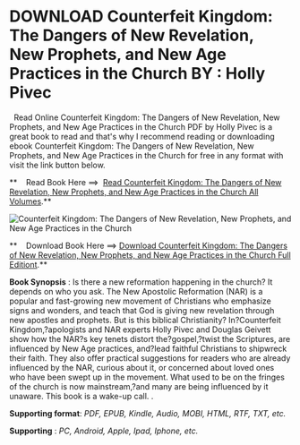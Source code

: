  **DOWNLOAD Counterfeit Kingdom: The Dangers of New Revelation, New Prophets, and New Age Practices in the Church BY : Holly Pivec**
===================================================================================================================================

  Read Online Counterfeit Kingdom: The Dangers of New Revelation, New Prophets, and New Age Practices in the Church PDF by Holly Pivec is a great book to read and that's why I recommend reading or downloading ebook Counterfeit Kingdom: The Dangers of New Revelation, New Prophets, and New Age Practices in the Church for free in any format with visit the link button below.

**    Read Book Here ==>  [Read Counterfeit Kingdom: The Dangers of New Revelation, New Prophets, and New Age Practices in the Church All Volumes](https://goodreadbook.site/?book=1087757495).**

![Counterfeit Kingdom: The Dangers of New Revelation, New Prophets, and New Age Practices in the Church](https://i.gr-assets.com/images/S/compressed.photo.goodreads.com/books/1663380934l/60595187.jpg)

**    Download Book Here ==> [Download Counterfeit Kingdom: The Dangers of New Revelation, New Prophets, and New Age Practices in the Church Full Editiont](https://goodreadbook.site/?book=1087757495).**

**Book Synopsis** : Is there a new reformation happening in the church? It depends on who you ask. The New Apostolic Reformation (NAR) is a popular and fast-growing new movement of Christians who emphasize signs and wonders, and teach that God is giving new revelation through new apostles and prophets. But is this biblical Christianity? In?Counterfeit Kingdom,?apologists and NAR experts Holly Pivec and Douglas Geivett show how the NAR?s key tenets distort the?gospel,?twist the Scriptures, are influenced by New Age practices, and?lead faithful Christians to shipwreck their faith. They also offer practical suggestions for readers who are already influenced by the NAR, curious about it, or concerned about loved ones who have been swept up in the movement. What used to be on the fringes of the church is now mainstream,?and many are being influenced by it unaware. This book is a wake-up call. .

**Supporting format**: _PDF, EPUB, Kindle, Audio, MOBI, HTML, RTF, TXT, etc._

**Supporting** : _PC, Android, Apple, Ipad, Iphone, etc._